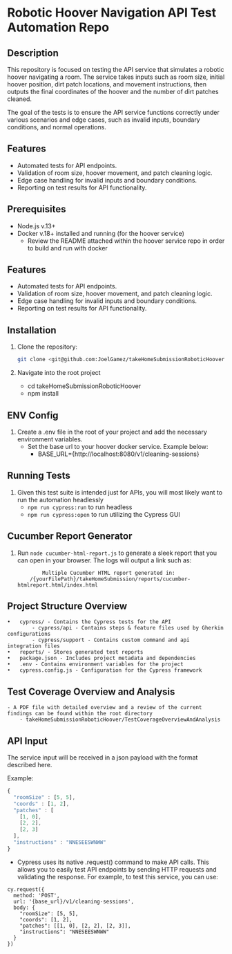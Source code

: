# Robotic Hoover Navigation API Test Automation Repo

## Description

This repository is focused on testing the API service that simulates a robotic hoover navigating a room. The service takes inputs such as room size, initial hoover position, dirt patch locations, and movement instructions, then outputs the final coordinates of the hoover and the number of dirt patches cleaned.

The goal of the tests is to ensure the API service functions correctly under various scenarios and edge cases, such as invalid inputs, boundary conditions, and normal operations.

## Features

- Automated tests for API endpoints.
- Validation of room size, hoover movement, and patch cleaning logic.
- Edge case handling for invalid inputs and boundary conditions.
- Reporting on test results for API functionality.

## Prerequisites

- Node.js v.13+
- Docker v.18+ installed and running (for the hoover service)
  - Review the README attached within the hoover service repo in order to build and run with docker

## Features

- Automated tests for API endpoints.
- Validation of room size, hoover movement, and patch cleaning logic.
- Edge case handling for invalid inputs and boundary conditions.
- Reporting on test results for API functionality.

## Installation

1. Clone the repository:

   ```bash
   git clone <git@github.com:JoelGamez/takeHomeSubmissionRoboticHoover.git>
   ```

2. Navigate into the root project
   - cd takeHomeSubmissionRoboticHoover
   - npm install

## ENV Config

1. Create a .env file in the root of your project and add the necessary environment variables.
   - Set the base url to your hoover docker service. Example below:
     - BASE_URL={http://localhost:8080/v1/cleaning-sessions}

## Running Tests

1. Given this test suite is intended just for APIs, you will most likely want to run the automation headlessly
   - `npm run cypress:run` to run headless
   - `npm run cypress:open` to run utilizing the Cypress GUI

## Cucumber Report Generator

1. Run `node cucumber-html-report.js` to generate a sleek report that you can open in your browser. The logs will output a link such as:

   ```
           Multiple Cucumber HTML report generated in:
       /{yourFilePath}/takeHomeSubmission/reports/cucumber-htmlreport.html/index.html
   ```

## Project Structure Overview

    •	cypress/ - Contains the Cypress tests for the API
            - cypress/api - Contains steps & feature files used by Gherkin configurations
            - cypress/support - Contains custom command and api integration files
    •	reports/ - Stores generated test reports
    •	package.json - Includes project metadata and dependencies
    •	.env - Contains environment variables for the project
    •	cypress.config.js - Configuration for the Cypress framework

## Test Coverage Overview and Analysis

    - A PDF file with detailed overview and a review of the current findings can be found within the root directory
        - takeHomeSubmissionRoboticHoover/TestCoverageOverviewAndAnalysis

## API Input

The service input will be received in a json payload with the format described here.

Example:

```javascript
{
  "roomSize" : [5, 5],
  "coords" : [1, 2],
  "patches" : [
    [1, 0],
    [2, 2],
    [2, 3]
  ],
  "instructions" : "NNESEESWNWW"
}
```

- Cypress uses its native .request() command to make API calls. This allows you to easily test API endpoints by sending HTTP requests and validating the response. For example, to test this service, you can use:

```
cy.request({
  method: 'POST',
  url: '{base_url}/v1/cleaning-sessions',
  body: {
    "roomSize": [5, 5],
    "coords": [1, 2],
    "patches": [[1, 0], [2, 2], [2, 3]],
    "instructions": "NNESEESWNWW"
  }
})
```
